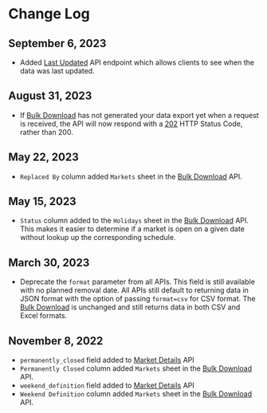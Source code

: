 # Change Log

## September 6, 2023

- Added [Last Updated](/3.x/endpoints/last-updated) API endpoint which allows clients to see when the data was last updated.

## August 31, 2023

- If [Bulk Download](/3.x/enterprise/download) has not generated your data export yet when a request is received, the API will now respond with a [202](https://developer.mozilla.org/en-US/docs/Web/HTTP/Status/202) HTTP Status Code, rather than 200.

## May 22, 2023

- `Replaced By` column added `Markets` sheet in the [Bulk Download](/3.x/enterprise/download) API.

## May 15, 2023

- `Status` column added to the `Holidays` sheet in the [Bulk Download](/3.x/enterprise/download) API. This makes it easier to determine if a market is open on a given date without lookup up the corresponding schedule.

## March 30, 2023

- Deprecate the `format` parameter from all APIs. This field is still available with no planned removal date. All APIs still default to returning data in JSON format with the option of passing `format=csv` for CSV format. The [Bulk Download](/enterprise/download) is unchanged and still returns data in both CSV and Excel formats.

## November 8, 2022

- `permanently_closed` field added to [Market Details](/3.x/endpoints/market-details) API
- `Permanently Closed` column added `Markets` sheet in the [Bulk Download](/3.x/enterprise/download) API.
- `weekend_definition` field added to [Market Details](/3.x/endpoints/market-details) API
- `Weekend Definition` column added `Markets` sheet in the [Bulk Download](/3.x/enterprise/download) API.
